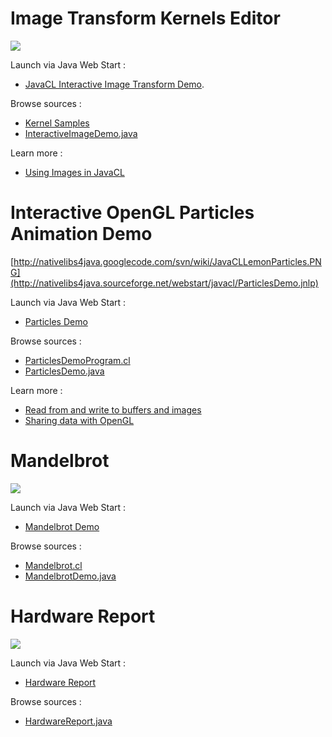 

# Image Transform Kernels Editor #

[![](http://nativelibs4java.googlecode.com/svn/wiki/JavaCLInteractiveImageTransformDemo.png)](http://nativelibs4java.sourceforge.net/webstart/javacl/InteractiveImageTransformDemo.jnlp)

Launch via Java Web Start :
  * [JavaCL Interactive Image Transform Demo](http://nativelibs4java.sourceforge.net/webstart/javacl/InteractiveImageTransformDemo.jnlp).

Browse sources :
  * [Kernel Samples](https://github.com/ochafik/nativelibs4java/tree/master/libraries/javacl/InteractiveImageDemo/src/main/resources/examples/)
  * [InteractiveImageDemo.java](https://github.com/ochafik/nativelibs4java/tree/master/libraries/javacl/InteractiveImageDemo/src/main/java/com/nativelibs4java/opencl/demos/interactiveimage/InteractiveImageDemo.java)

Learn more :
  * [Using Images in JavaCL](UsingImages.md)

# Interactive OpenGL Particles Animation Demo #

[http://nativelibs4java.googlecode.com/svn/wiki/JavaCLLemonParticles.PNG](http://nativelibs4java.sourceforge.net/webstart/javacl/ParticlesDemo.jnlp)

Launch via Java Web Start :
  * [Particles Demo](http://nativelibs4java.sourceforge.net/webstart/javacl/ParticlesDemo.jnlp)

Browse sources :
  * [ParticlesDemoProgram.cl](https://github.com/ochafik/nativelibs4java/tree/master/libraries/OpenCL/OpenGLDemos/src/main/opencl/com/nativelibs4java/opencl/demos/particles/ParticlesDemoProgram.c)
  * [ParticlesDemo.java](https://github.com/ochafik/nativelibs4java/tree/master/libraries/OpenCL/OpenGLDemos/src/main/java/com/nativelibs4java/opencl/demos/particles/ParticlesDemo.java)

Learn more :
  * [Read from and write to buffers and images](ReadFromAndWriteToBuffersAndImages.md)
  * [Sharing data with OpenGL](SharingDataWithOpenGL.md)

# Mandelbrot #

[![](http://nativelibs4java.googlecode.com/svn/wiki/JavaCLMandelbrot.png)](http://nativelibs4java.sourceforge.net/webstart/javacl/MandelbrotDemo.jnlp)

Launch via Java Web Start :
  * [Mandelbrot Demo](http://nativelibs4java.sourceforge.net/webstart/javacl/MandelbrotDemo.jnlp)

Browse sources :
  * [Mandelbrot.cl](https://github.com/ochafik/nativelibs4java/tree/master/libraries/OpenCL/Demos/src/main/opencl/com/nativelibs4java/opencl/demos/mandelbrot/Mandelbrot.cl)
  * [MandelbrotDemo.java](https://github.com/ochafik/nativelibs4java/tree/master/libraries/OpenCL/Demos/src/main/java/com/nativelibs4java/opencl/demos/mandelbrot/MandelbrotDemo.java)

# Hardware Report #

[![](http://nativelibs4java.googlecode.com/svn/wiki/JavaCLHardwareReport.png)](http://nativelibs4java.sourceforge.net/webstart/javacl/HardwareReport.jnlp)

Launch via Java Web Start :
  * [Hardware Report](http://nativelibs4java.sourceforge.net/webstart/javacl/HardwareReport.jnlp)

Browse sources :
  * [HardwareReport.java](https://github.com/ochafik/nativelibs4java/tree/master/libraries/OpenCL/Demos/src/main/java/com/nativelibs4java/opencl/demos/hardware/HardwareReport.java)